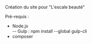 Création du site pour "L'escale beauté"

Pré-requis : 
 - Node.js <br>
    -- Gulp : npm install --global gulp-cli
 - composer
 
 

  